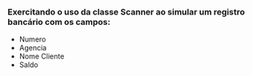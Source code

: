 ### Exercitando o uso da classe Scanner ao simular um registro bancário com os campos:

* Numero
* Agencia
* Nome Cliente
* Saldo
